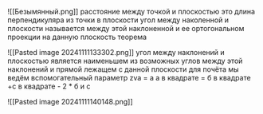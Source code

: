 ![[Безымянный.png]]
расстояние между точкой и плоскостью это длина перпендикуляра из точки в плоскости
угол между наколенной и плоскости называется между этой наклоненной и ее ортогональном проекции на данную плоскость
теорема












![[Pasted image 20241111133302.png]]
угол между наклонений и плоскостью является наименьшем из возможных углов между этой наклонений и прямой лежащем с данной плоскости
для почёта мы ведём вспомогательный параметр 
zva = a
a в квадрате = б в квадрате +с в квадрате - 2 * б и с  

![[Pasted image 20241111140148.png]]